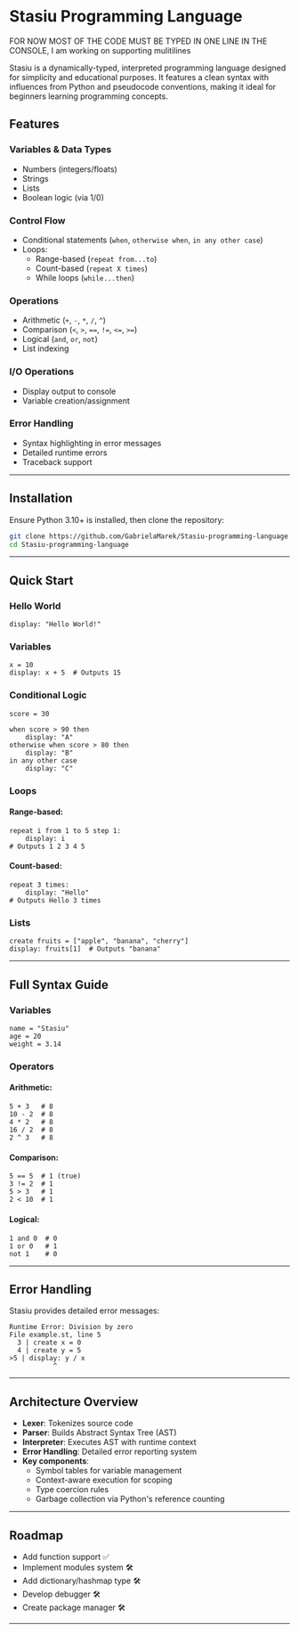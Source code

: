 # Stasiu Programming Language
FOR NOW MOST OF THE CODE MUST BE TYPED IN ONE LINE IN THE CONSOLE, I am working on supporting mulitilines


Stasiu is a dynamically-typed, interpreted programming language designed for simplicity and educational purposes. It features a clean syntax with influences from Python and pseudocode conventions, making it ideal for beginners learning programming concepts.

## Features

### Variables & Data Types
- Numbers (integers/floats)
- Strings
- Lists
- Boolean logic (via 1/0)

### Control Flow
- Conditional statements (`when`, `otherwise when`, `in any other case`)
- Loops:
  - Range-based (`repeat from...to`)
  - Count-based (`repeat X times`)
  - While loops (`while...then`)

### Operations
- Arithmetic (`+`, `-`, `*`, `/`, `^`)
- Comparison (`<`, `>`, `==`, `!=`, `<=`, `>=`)
- Logical (`and`, `or`, `not`)
- List indexing

### I/O Operations
- Display output to console
- Variable creation/assignment

### Error Handling
- Syntax highlighting in error messages
- Detailed runtime errors
- Traceback support

---

## Installation
Ensure Python 3.10+ is installed, then clone the repository:

```bash
git clone https://github.com/GabrielaMarek/Stasiu-programming-language
cd Stasiu-programming-language
```

---

## Quick Start

### Hello World
```stasiu
display: "Hello World!"
```

### Variables
```stasiu
x = 10
display: x + 5  # Outputs 15
```

### Conditional Logic
```stasiu
score = 30

when score > 90 then
    display: "A"
otherwise when score > 80 then
    display: "B"
in any other case
    display: "C"
```

### Loops
#### Range-based:
```stasiu
repeat i from 1 to 5 step 1:
    display: i
# Outputs 1 2 3 4 5
```

#### Count-based:
```stasiu
repeat 3 times:
    display: "Hello"
# Outputs Hello 3 times
```

### Lists
```stasiu
create fruits = ["apple", "banana", "cherry"]
display: fruits[1]  # Outputs "banana"
```

---

## Full Syntax Guide

### Variables
```stasiu
name = "Stasiu"
age = 20
weight = 3.14
```

### Operators
#### Arithmetic:
```stasiu
5 + 3   # 8
10 - 2  # 8
4 * 2   # 8
16 / 2  # 8
2 ^ 3   # 8
```

#### Comparison:
```stasiu
5 == 5  # 1 (true)
3 != 2  # 1
5 > 3   # 1
2 < 10  # 1
```

#### Logical:
```stasiu
1 and 0  # 0
1 or 0   # 1
not 1    # 0
```

---

## Error Handling
Stasiu provides detailed error messages:

```
Runtime Error: Division by zero
File example.st, line 5
  3 | create x = 0
  4 | create y = 5
>5 | display: y / x
           ^
```

---

## Architecture Overview
- **Lexer**: Tokenizes source code
- **Parser**: Builds Abstract Syntax Tree (AST)
- **Interpreter**: Executes AST with runtime context
- **Error Handling**: Detailed error reporting system
- **Key components**:
  - Symbol tables for variable management
  - Context-aware execution for scoping
  - Type coercion rules
  - Garbage collection via Python's reference counting

---

## Roadmap
- Add function support ✅
- Implement modules system 🛠️
- Add dictionary/hashmap type 🛠️
- Develop debugger 🛠️
- Create package manager 🛠️
  
---



